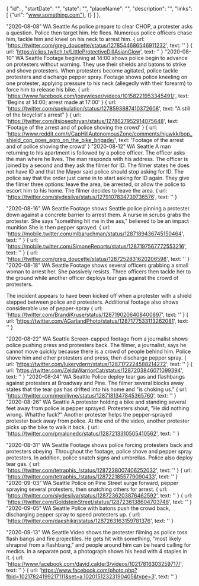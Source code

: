 {
        "id": ,
        "startDate": "",
        "state": "",
        "placeName": "",
        "description": "",
        "links": [
            {"url": "www.something.com"},
            {}
        ]
    },

    





"2020-08-08"
WA
Seattle
As police prepare to clear CHOP, a protester asks a question. Police then target him. He flees. Numerous police officers chase him, tackle him and kneel on his neck to arrest him.
{
  url: 'https://twitter.com/greg_doucette/status/1278544686546911232',
  text: ''
}
{
  url: 'https://clips.twitch.tv/LittleProtectiveDillAsianGlow',
  text: ''
}
"2020-08-10"
WA
Seattle
Footage beginning at 14:00 shows police begin to advance on protesters without warning. They use their shields and batons to strike and shove protesters. When protesters become agitated, police tackle protesters and discharge pepper spray. Footage shows police kneeling on one protester, applying pressure to his neck (allegedly with their forearm) to force him to release his bike.
{
  url: 'https://www.facebook.com/joeywieser/videos/10158221953345491/',
  text: 'Begins at 14:00; arrest made at 17:00'
}
{
  url: 'https://twitter.com/spekulation/status/1278593887410372608',
  text: "A still of the bicyclist's arrest"
}
{
  url: 'https://twitter.com/itsjosephryan/status/1278627952914075648',
  text: 'Footage of the arrest and of police shoving the crowd'
}
{
  url: 'https://www.reddit.com/r/CapHillAutonomousZone/comments/hjuwkk/bop_shield_cop_goes_agro_on_the_bike_brigade/',
  text: 'Footage of the arrest and of police shoving the crowd'
}
"2020-08-12"
WA
Seattle
A man returning to his apartment is followed by a police officer. The officer asks the man where he lives. The man responds with his address. The officer is joined by a second and they ask the filmer for ID. The filmer states he does not have ID and that the Mayor said police should stop asking for ID. The police say that the order just came in to start asking for ID again. They give the filmer three options: leave the area, be arrested, or allow the police to escort him to his home. The filmer decides to leave the area.
{
  url: 'https://twitter.com/slydesilva/status/1279107834739736576',
  text: ''
}

"2020-08-16"
WA
Seattle
Footage shows Seattle police pinning a protester down against a concrete barrier to arrest them. A nurse in scrubs grabs the protester. She says "something hit me in the ass," believed to be an impact munition She is then pepper sprayed.
{
  url: 'https://mobile.twitter.com/mlbaruchman/status/1287189436745150464',
  text: ''
}
{
  url: 'https://mobile.twitter.com/SimoneReports/status/1287197567772553216',
  text: ''
}
{
  url: 'https://twitter.com/greg_doucette/status/1287252831620206598',
  text: ''
}
"2020-08-18"
WA
Seattle
Footage shows several officers grabbing a small woman to arrest her. She passively resists. Three officers then tackle her to the ground while another officer deploys tear gas against the crowd of protesters.

The incident appears to have been kicked off when a protester with a shield stepped between police and protesters. Additional footage also shows considerable use of pepper-spray
{
  url: 'https://twitter.com/BrandiKruse/status/1287190206408400897',
  text: ''
}
{
  url: 'https://twitter.com/AGarlandPhoto/status/1287177533113262081',
  text: ''
}

"2020-08-22"
WA
Seattle
Screen-capped footage from a journalist shows police pushing press and protesters back. The filmer, a journalist, says he cannot move quickly because there is a crowd of people behind him. Police shove him and other protesters and press, then discharge pepper spray.
{
  url: 'https://twitter.com/lukeryderrr/status/1287172224588214272',
  text: ''
}
{
  url: 'https://twitter.com/ZeldaWarriorCat/status/1287203846071099394',
  text: ''
}
"2020-08-24"
WA
Seattle
Police deploy tear gas and flashbangs against protesters at Broadway and Pine. The filmer several blocks away states that the tear gas has drifted into his home and "is choking us."
{
  url: 'https://twitter.com/menilivne/status/1287181347845365760',
  text: ''
}
"2020-08-26"
WA
Seattle
A protester holding a bike and standing several feet away from police is pepper sprayed. Protesters shout, "He did nothing wrong. Whatthe fuck?" Another protester helps the pepper-sprayed protester back away from police. At the end of the video, another protester picks up the bike to walk it back.
{
  url: 'https://twitter.com/pmalonedc/status/1287213310505410562',
  text: ''
}

"2020-08-31"
WA
Seattle
Footage shows police forcing protesters back and protesters obeying. Throughout the footage, police shove and pepper spray protesters. In addition, police snatch signs and umbrellas. Police also deploy tear gas.
{
  url: 'https://twitter.com/tetraphis_/status/1287238007406252032',
  text: ''
}
{
  url: 'https://twitter.com/tetraphis_/status/1287221855779090433',
  text: ''
}
"2020-09-03"
WA
Seattle
Police on Pine Street surge forward, pepper spraying several protesters, then snatching others for arrest.
{
  url: 'https://twitter.com/slydesilva/status/1287236203876462592',
  text: ''
}
{
  url: 'https://twitter.com/GoldsteinStreet/status/1287236138604703746',
  text: ''
}
"2020-09-05"
WA
Seattle
Police with batons push the crowd back, discharging pepper spray to speed protesters up.
{
  url: 'https://twitter.com/daeshikjr/status/1287263163159781376',
  text: ''
}

"2020-09-13"
WA
Seattle
Video shows the protester filming as police toss flash bangs and fire projectiles. He gets hit with something, "most likely shrapnel from a flashbang," and people around him can be heard calling for medics. In a separate post, a photograph shows his head with 4 staples in it.
{
  url: 'https://www.facebook.com/david.calder3/videos/10217816303259717/',
  text: ''
}
{
  url: 'https://www.facebook.com/photo.php?fbid=10217824199217111&set=a.10201512323190405&type=3',
  text: ''
}
